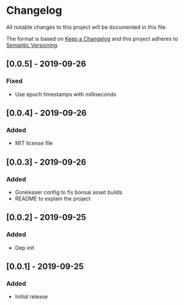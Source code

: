 # Changelog
All notable changes to this project will be documented in this file.

The format is based on [Keep a Changelog](http://keepachangelog.com/en/1.0.0/)
and this project adheres to [Semantic
Versioning](http://semver.org/spec/v2.0.0.html).

## [0.0.5] - 2019-09-26

### Fixed
- Use epoch timestamps with milliseconds

## [0.0.4] - 2019-09-26

### Added
- MIT license file

## [0.0.3] - 2019-09-26

### Added
- Goreleaser config to fix bonsai asset builds
- README to explain the project

## [0.0.2] - 2019-09-25

### Added
- Dep init

## [0.0.1] - 2019-09-25

### Added
- Initial release
